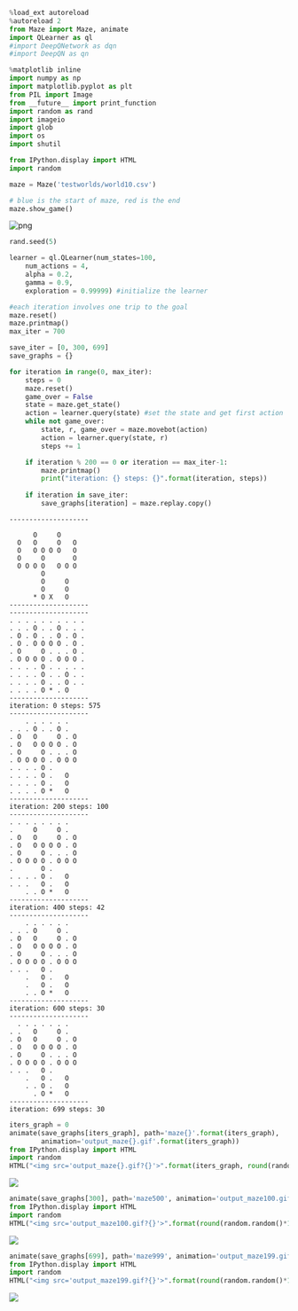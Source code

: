 

```python
%load_ext autoreload
%autoreload 2
from Maze import Maze, animate
import QLearner as ql
#import DeepQNetwork as dqn
#import DeepQN as qn
```


```python
%matplotlib inline
import numpy as np
import matplotlib.pyplot as plt
from PIL import Image
from __future__ import print_function
import random as rand
import imageio
import glob
import os
import shutil
```


```python
from IPython.display import HTML
import random
```


```python
maze = Maze('testworlds/world10.csv')
```


```python
# blue is the start of maze, red is the end
maze.show_game()
```


![png](maze_qlearning_files/maze_qlearning_4_0.png)



```python
rand.seed(5)
```


```python
learner = ql.QLearner(num_states=100,
    num_actions = 4, 
    alpha = 0.2, 
    gamma = 0.9,
    exploration = 0.99999) #initialize the learner
```


```python
#each iteration involves one trip to the goal
maze.reset()
maze.printmap()
max_iter = 700

save_iter = [0, 300, 699]
save_graphs = {}

for iteration in range(0, max_iter): 
    steps = 0
    maze.reset()
    game_over = False
    state = maze.get_state()
    action = learner.query(state) #set the state and get first action
    while not game_over:
        state, r, game_over = maze.movebot(action)
        action = learner.query(state, r)
        steps += 1

    if iteration % 200 == 0 or iteration == max_iter-1:
        maze.printmap()
        print("iteration: {} steps: {}".format(iteration, steps))
    
    if iteration in save_iter:
        save_graphs[iteration] = maze.replay.copy()
```

    --------------------
                        
          O     O       
      O   O     O   O   
      O   O O O O   O   
      O     O       O   
      O O O O   O O O   
            O           
            O     O     
            O     O     
          * O X   O     
    --------------------
    --------------------
    . . . . . . . . . . 
    . . . O . . O . . . 
    . O . O . . O . O . 
    . O . O O O O . O . 
    . O     O . . . O . 
    . O O O O . O O O . 
    . . . . O . . . . . 
    . . . . O . . O . . 
    . . . . O . . O . . 
    . . . . O * . O     
    --------------------
    iteration: 0 steps: 575
    --------------------
        . . . . . .     
    . . . O . . O .     
    . O   O     O . O   
    . O   O O O O . O   
    . O     O . . . O   
    . O O O O . O O O   
    . . . . O .         
    . . . . O .   O     
    . . . . O .   O     
    . . . . O *   O     
    --------------------
    iteration: 200 steps: 100
    --------------------
    . . . . . . . .     
    .     O     O .     
    . O   O     O . O   
    . O   O O O O . O   
    . O     O . . . O   
    . O O O O . O O O   
    .       O .         
    . . . . O .   O     
    . . .   O .   O     
        . . O *   O     
    --------------------
    iteration: 400 steps: 42
    --------------------
        . . . . . .     
    . . . O     O .     
    . O   O     O . O   
    . O   O O O O . O   
    . O     O . . . O   
    . O O O O . O O O   
    . . .   O .         
        .   O .   O     
        .   O .   O     
        . . O *   O     
    --------------------
    iteration: 600 steps: 30
    --------------------
      . . . . . . .     
    . .   O     O .     
    . O   O     O . O   
    . O   O O O O . O   
    . O     O . . . O   
    . O O O O . O O O   
    . . .   O .         
        .   O .   O     
        . . O .   O     
          . O *   O     
    --------------------
    iteration: 699 steps: 30
    


```python
iters_graph = 0
animate(save_graphs[iters_graph], path='maze{}'.format(iters_graph), 
        animation='output_maze{}.gif'.format(iters_graph))
from IPython.display import HTML
import random
HTML("<img src='output_maze{}.gif?{}'>".format(iters_graph, round(random.random()*100)))
```




<img src='output_maze0.gif?26'>




```python
animate(save_graphs[300], path='maze500', animation='output_maze100.gif')
from IPython.display import HTML
import random
HTML("<img src='output_maze100.gif?{}'>".format(round(random.random()*100)))
```




<img src='output_maze100.gif?20'>




```python
animate(save_graphs[699], path='maze999', animation='output_maze199.gif')
from IPython.display import HTML
import random
HTML("<img src='output_maze199.gif?{}'>".format(round(random.random()*100)))
```




<img src='output_maze199.gif?53'>




```python

```
